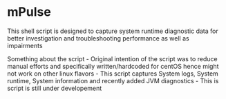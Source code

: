 # mPulse
This shell script is designed to capture system runtime diagnostic data for better investigation and troubleshooting performance as well as impairments

Something about the script
        - Original intention of the script was to reduce manual efforts and specifically written/hardcoded for centOS hence might not work on other linux flavors
        - This script captures System logs, System runtime, System information and recently added JVM diagnostics
        - This is script is still under developement
        
